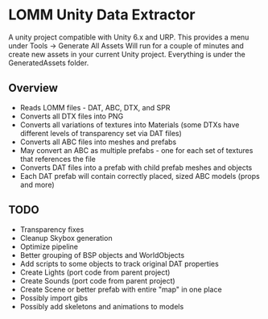 # LOMM Unity Data Extractor
A unity project compatible with Unity 6.x and URP.
This provides a menu under Tools -> Generate All Assets
Will run for a couple of minutes and create new assets in your current Unity project.
Everything is under the GeneratedAssets folder.

## **Overview**
* Reads LOMM files - DAT, ABC, DTX, and SPR
* Converts all DTX files into PNG
* Converts all variations of textures into Materials (some DTXs have different levels of transparency set via DAT files)
* Converts all ABC files into meshes and prefabs
* May convert an ABC as multiple prefabs - one for each set of textures that references the file
* Converts DAT files into a prefab with child prefab meshes and objects
* Each DAT prefab will contain correctly placed, sized ABC models (props and more)

## **TODO**
* Transparency fixes
* Cleanup Skybox generation
* Optimize pipeline
* Better grouping of BSP objects and WorldObjects
* Add scripts to some objects to track original DAT properties
* Create Lights (port code from parent project)
* Create Sounds (port code from parent project)
* Create Scene or better prefab with entire "map" in one place
* Possibly import gibs
* Possibly add skeletons and animations to models





